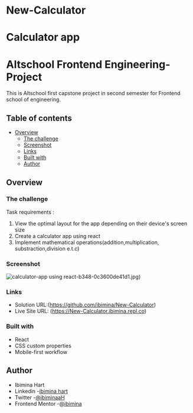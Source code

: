 # New-Calculator

# Calculator app
# Altschool Frontend Engineering- Project

This is Altschool first capstone project in second semester for Frontend school of engineering.
## Table of contents

- [Overview](#overview)
  - [The challenge](#the-challenge)
  - [Screenshot](#screenshot)
  - [Links](#links)
  - [Built with](#built-with)
  - [Author](#author)

## Overview

### The challenge

Task requirements :

1. View the optimal layout for the app depending on their device's screen size
2. Create a calculator app using react
3. Implement mathematical operations(addition,multiplication, substraction,division e.t.c)


### Screenshot

![calculator-app using react](calculator-app%20using%20react.jpg)-b348-0c3600de41d1.jpg)

### Links

- Solution URL:(https://github.com/ibimina/New-Calculator)
- Live Site URL: (https://New-Calculator.ibimina.repl.co)

### Built with

- React
- CSS custom properties
- Mobile-first workflow


## Author

- Ibimina Hart
- Linkedin -[ibimina hart](https://www.linkedin.com/in/ibimina-hart)
- Twitter -[@ibiminaaH](https://www.twitter.com/ibiminaaH)
- Frontend Mentor -[@ibimina](https://www.frontendmentor.io/profile/ibimina)




